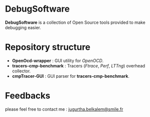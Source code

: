 ﻿# DebugSoftware

**DebugSoftware** is a collection of Open Source tools provided to make debugging easier.

# Repository structure

 - **OpenOcd-wrapper** : GUI utility for *OpenOCD*. 
 - **tracers-cmp-benchmark** : Tracers (*Ftrace*, *Perf*, *LTTng*) overhead collector.
 - **cmpTracer-GUI** : GUI parser for **tracers-cmp-benchmark**.

# Feedbacks
please feel free to contact me : <jugurtha.belkalem@smile.fr>
